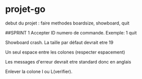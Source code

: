 # projet-go

debut du projet : 
faire methodes boardsize, showboard, quit

##SPRINT 1 
Accepter ID numero de commande. Exemple: 1 quit

Showboard crash. La taille par défaut devrait etre 19

Un seul espace entre les colones (respecter espacement)

Les messages d'erreur devrait etre standard donc en anglais 

Enlever la colone I ou L(verifier). 


